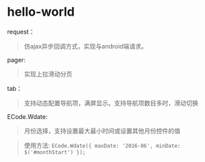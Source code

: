 # hello-world
request：
>仿ajax异步回调方式，实现与android端请求。

pager:
>实现上拉滑动分页

tab：
>支持动态配置导航项，满屏显示。支持导航项数目多时，滑动切换

ECode.Wdate:
>月份选择，支持设置最大最小时间或设置其他月份控件的值

>使用方法: 
`ECode.Wdate({
	maxDate: '2016-06',
    minDate: $('#monthStart')
});`
